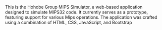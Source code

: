 This is the Hohobe Group MIPS Simulator, a web-based application designed to simulate MIPS32 code. It currently serves as a prototype, featuring support for various Mips operations. The application was crafted using a combination of HTML, CSS, JavaScript, and Bootstrap
